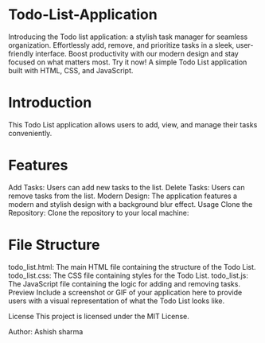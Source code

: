 # Todo-List-Application
Introducing the  Todo list application: a stylish task manager for seamless organization. Effortlessly add, remove, and prioritize tasks in a sleek, user-friendly interface. Boost productivity with our modern design and stay focused on what matters most. Try it now!
A simple Todo List application built with HTML, CSS, and JavaScript.

# Introduction
This Todo List application allows users to add, view, and manage their tasks conveniently.


# Features
Add Tasks: Users can add new tasks to the list.
Delete Tasks: Users can remove tasks from the list.
Modern Design: The application features a modern and stylish design with a background blur effect.
Usage
Clone the Repository: Clone the repository to your local machine:

# File Structure
todo_list.html: The main HTML file containing the structure of the Todo List.
todo_list.css: The CSS file containing styles for the Todo List.
todo_list.js: The JavaScript file containing the logic for adding and removing tasks.
Preview
Include a screenshot or GIF of your application here to provide users with a visual representation of what the Todo List looks like.

License
This project is licensed under the MIT License.

Author: Ashish sharma

